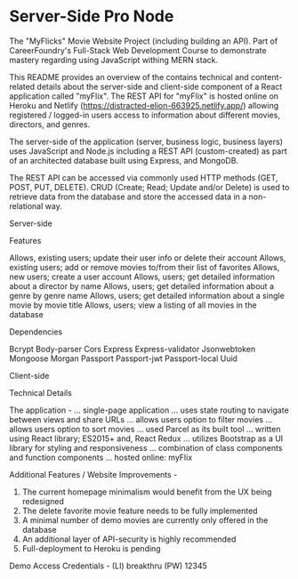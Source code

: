 # Server-Side Pro Node

The "MyFlicks" Movie Website Project (including building an API). Part of CareerFoundry's Full-Stack Web Development Course to demonstrate mastery regarding using JavaScript withing MERN stack.

This README provides an overview of the contains technical and content-related details about the server-side and client-side component of a React application called "myFlix". The REST API for "myFlix" is hosted online on Heroku and Netlify (https://distracted-elion-663925.netlify.app/) allowing registered / logged-in users access to information about different movies, directors, and genres. 

The server-side of the application (server, business logic, business layers) uses JavaScript and Node.js including a REST API (custom-created) as part of an architected database built using Express, and MongoDB.

The REST API can be accessed via commonly used HTTP methods (GET, POST, PUT, DELETE). CRUD (Create; Read; Update and/or Delete) is used to retrieve data from the database and store the accessed data in a non-relational way.

Server-side

Features

Allows, existing users; update their user info or delete their account
Allows, existing users; add or remove movies to/from their list of favorites
Allows, new users; create a user account
Allows, users; get detailed information about a director by name
Allows, users; get detailed information about a genre by genre name
Allows, users; get detailed information about a single movie by movie title
Allows, users; view a listing of all movies in the database

Dependencies

Bcrypt
Body-parser
Cors
Express
Express-validator
Jsonwebtoken
Mongoose
Morgan
Passport
Passport-jwt
Passport-local
Uuid

Client-side

Technical Details

The application - 
... single-page application
... uses state routing to navigate between views and share URLs
... allows users option to filter movies
... allows users option to sort movies
... used Parcel as its built tool
... written using React library; ES2015+ and, React Redux
... utilizes Bootstrap as a UI library for styling and responsiveness
... combination of class components and function components
... hosted online: myFlix

Additional Features / Website Improvements - 

1) The current homepage minimalism would benefit from the UX being redesigned
2) The delete favorite movie feature needs to be fully implemented
3) A minimal number of demo movies are currently only offered in the database
4) An additional layer of API-security is highly recommended 
5) Full-deployment to Heroku is pending 

Demo Access Credentials - 
(LI) breakthru 
(PW) 12345
